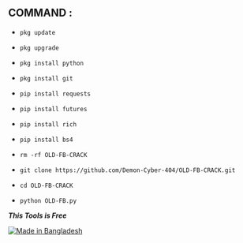 ## COMMAND :

* `pkg update`

* `pkg upgrade`

* `pkg install python`

* `pkg install git`

* `pip install requests`

* `pip install futures`

* `pip install rich`

* `pip install bs4`

* `rm -rf OLD-FB-CRACK`

* `git clone https://github.com/Demon-Cyber-404/OLD-FB-CRACK.git`

* `cd OLD-FB-CRACK`

* `python OLD-FB.py`



___This Tools is Free___</br>
<p align="left">
<a href="#"><img title="Made in Bangladesh" src="https://img.shields.io/badge/MADE%20IN-BANGLADESH-green?colorA=%23ff0000&colorB=%23017e40&style=for-the-badge"></a>
